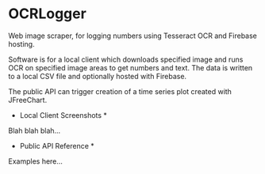 # OCRLogger
Web image scraper, for logging numbers using Tesseract OCR and Firebase hosting.

Software is for a local client which downloads specified image and runs OCR on specified image areas to get numbers and text.
The data is written to a local CSV file and optionally hosted with Firebase.

The public API can trigger creation of a time series plot created with JFreeChart.

* Local Client Screenshots *

Blah blah blah...

* Public API Reference *

Examples here...
